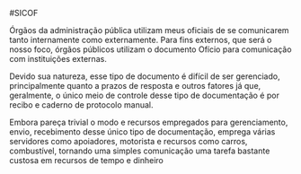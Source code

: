 #SICOF

Órgãos da administração pública utilizam meus oficiais de se comunicarem tanto internamente como externamente. Para fins externos, que será o nosso foco, órgãos públicos utilizam o documento Ofício para comunicação com instituições externas. 

Devido sua natureza, esse tipo de documento é difícil de ser gerenciado, principalmente quanto a prazos de resposta e outros fatores já que, geralmente, o único meio de controle desse tipo de documentação é por recibo e caderno de protocolo manual.

Embora pareça trivial o modo e recursos empregados para gerenciamento, envio, recebimento desse único tipo de documentação, emprega várias servidores como apoiadores, motorista e recursos como carros, combustível, tornando uma simples comunicação uma tarefa bastante custosa em recursos de tempo e dinheiro
